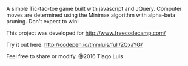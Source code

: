 A simple Tic-tac-toe game built with javascript and JQuery.
Computer moves are determined using the Minimax algorithm with alpha-beta
pruning. Don't expect to win!

This project was developed for http://www.freecodecamp.com/

Try it out here: http://codepen.io/tmmluis/full/ZQxaYG/

Feel free to share or modify.
@2016 Tiago Luis
